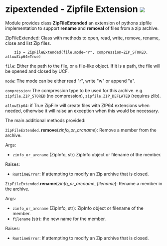 # zipextended - Zipfile Extension ![](https://travis-ci.org/gambl/zipextended.svg)

Module provides class **ZipFileExtended** an extension of pythons zipfile implementation to support **rename** and **removal** of files from a zip archive.

ZipFileExtended: Class with methods to open, read, write, remove, rename, close and list Zip files.

        zip = ZipFileExtended(file,mode="r", compression=ZIP_STORED, allowZip64=True)


 `file`: Either the path to the file, or a file-like object.
 If it is a path, the file will be opened and closed by UCF.

 `mode`: The mode can be either read "r", write "w" or append "a".

 `compression`: The compression type to be used for this archive.
 e.g. `zipfile.ZIP_STORED` (no compression), `zipfile.ZIP_DEFLATED` (requires zlib).


 `allowZip64`: if True ZipFile will create files with ZIP64 extensions when
 needed, otherwise it will raise an exception when this would
 be necessary.
 
The main additional methods provided:
 
 `ZipFileExtended.`**remove**(*zinfo_or_arcname*):
  Remove a member from the archive.

  Args:
  - `zinfo_or_arcname` (ZipInfo, str) ZipInfo object or filename of the
   member.

  Raises:
  - `RuntimeError`: If attempting to modify an Zip archive that is closed.
  
`ZipFileExtended`.**rename**(*zinfo_or_arcname*, *filename*):
  Rename a member in the archive.

  Args:
  - `zinfo_or_arcname` (ZipInfo, str): ZipInfo object or filename of the
            member.
  - `filename` (str): the new name for the member.

  Raises:
  - `RuntimeError`: If attempting to modify an Zip archive that is closed.
